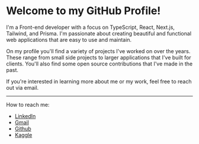 # Welcome to my GitHub Profile!

I'm a Front-end developer with a focus on TypeScript, React, Next.js, Tailwind, and Prisma. I'm passionate about creating beautiful and functional web applications that are easy to use and maintain.

On my profile you'll find a variety of projects I've worked on over the years. These range from small side projects to larger applications that I've built for clients. You'll also find some open source contributions that I've made in the past. 

If you're interested in learning more about me or my work, feel free to reach out via email.

---

How to reach me:
- [LinkedIn](https://www.linkedin.com/in/mo-amininasab/)
- [Gmail](mo.amininasabb@gmail.com)
- [Github](https://github.com/mo-amininasab)
- [Kaggle](https://www.kaggle.com/mohammadamininasab)
